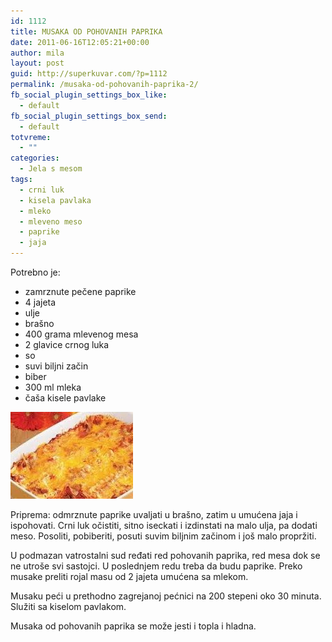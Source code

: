 ```yaml
---
id: 1112
title: MUSAKA OD POHOVANIH PAPRIKA
date: 2011-06-16T12:05:21+00:00
author: mila
layout: post
guid: http://superkuvar.com/?p=1112
permalink: /musaka-od-pohovanih-paprika-2/
fb_social_plugin_settings_box_like:
  - default
fb_social_plugin_settings_box_send:
  - default
totvreme:
  - ""
categories:
  - Jela s mesom
tags:
  - crni luk
  - kisela pavlaka
  - mleko
  - mleveno meso
  - paprike
  - jaja
---
```

Potrebno je:

  * zamrznute pečene paprike
  * 4 jajeta
  * ulje
  * brašno
  * 400 grama mlevenog mesa
  * 2 glavice crnog luka
  * so
  * suvi biljni začin
  * biber
  * 300 ml mleka
  * čaša kisele pavlake

<img class="alignnone size-full wp-image-1116" title="musakaodpaprika" src="/wp-content/uploads/2011/06/musakaodpaprika2-e1308226207255.jpg" alt="" width="196" height="139" /> 

Priprema: odmrznute paprike uvaljati u brašno, zatim u umućena jaja i ispohovati. Crni luk očistiti, sitno iseckati i izdinstati na malo ulja, pa dodati meso. Posoliti, pobiberiti, posuti suvim biljnim začinom i još malo propržiti.

U podmazan vatrostalni sud ređati red pohovanih paprika, red mesa dok se ne utroše svi sastojci. U poslednjem redu treba da budu paprike. Preko musake preliti rojal masu od 2 jajeta umućena sa mlekom.

Musaku peći u prethodno zagrejanoj pećnici na 200 stepeni oko 30 minuta. Služiti sa kiselom pavlakom.

Musaka od pohovanih paprika se može jesti i topla i hladna.